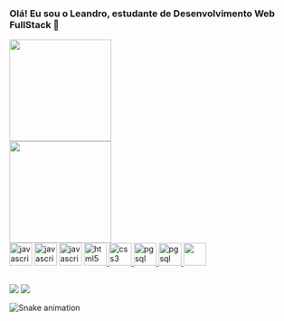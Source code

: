 ### Olá! Eu sou o Leandro, estudante de Desenvolvimento Web FullStack 👋

<div>
  <a href="https://github.com/SpitzerGodoi">
  <img height="180em" src="https://github-readme-stats.vercel.app/api?username=spitzergodoi&show_icons=true&theme=dark&include_all_commits=true&count_private=true"/>
</div>
  
<div>
  <a href="https://github.com/spitzergodoi">
  <img height="180em" src="https://github-readme-stats.vercel.app/api/top-langs/?username=spitzergodoi&layout=compact&langs_count=7&theme=dark"/>
</div>    
 
<div>
  <a href="https://developer.mozilla.org/en-US/docs/Web/JavaScript" target="_blank"> <img src="https://cdn.jsdelivr.net/gh/devicons/devicon/icons/javascript/javascript-plain.svg" alt="javascript" width="40" height="40"/></a>
 <a href="https://nodejs.org/en/about/" target="_blank"><img src="https://cdn.jsdelivr.net/gh/devicons/devicon/icons/nodejs/nodejs-plain-wordmark.svg" alt="javascript" width="40" height="40"/></a> 
  <a href="https://expressjs.com/" target="_blank"><img src="https://cdn.jsdelivr.net/gh/devicons/devicon/icons/express/express-original-wordmark.svg" alt="javascript" width="40" height="40"/></a> 
  <a href="https://www.w3.org/html/" target="_blank"> <img src="https://cdn.jsdelivr.net/gh/devicons/devicon/icons/html5/html5-plain-wordmark.svg"  alt="html5" width="40" height="40"/> </a> 
  <a href="https://www.w3schools.com/css/" target="_blank"> <img src="https://cdn.jsdelivr.net/gh/devicons/devicon/icons/css3/css3-plain-wordmark.svg" alt="css3" width="40" height="40"/> </a>
  <a href="https://www.postgresql.org/" target="_blank"> <img src="https://cdn.jsdelivr.net/gh/devicons/devicon/icons/postgresql/postgresql-plain-wordmark.svg" alt="pgsql" width="40"    height="40"/> </a>
  <a href="https://www.mongodb.com/" target="_blank"> <img src="https://cdn.jsdelivr.net/gh/devicons/devicon/icons/mongodb/mongodb-plain-wordmark.svg" alt="pgsql" width="40"    height="40"/> </a>
  <a href="https://www.heroku.com/" target="_blank"> <img src="https://cdn.jsdelivr.net/gh/devicons/devicon/icons/heroku/heroku-plain-wordmark.svg" width="40"    height="40"/> </a>
</div>
  
  ##
  
  <div>
   <a href = "mailto:leandro_spitzer@hotmail.com"><img src="https://img.shields.io/badge/Microsoft_Outlook-0078D4?style=for-the-badge&logo=microsoft-outlook&logoColor=white" target="_blank"></a>
  <a href="https://www.linkedin.com/in/leandro-spitzer-godoi-55b6a222a/" target="_blank"><img src="https://img.shields.io/badge/-LinkedIn-%230077B5?style=for-the-badge&logo=linkedin&logoColor=white" target="_blank"></a> 
  </div>
  
![Snake animation](https://github.com/SpitzerGodoi/SpitzerGodoi/blob/output/github-contribution-grid-snake.svg)
  

